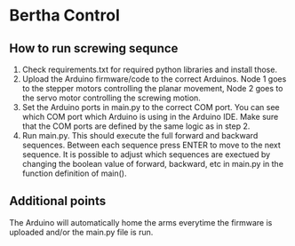 # Bertha Control

<!-- ![Architecture](https://github.com/user-attachments/assets/63b942b8-87cf-4601-a6a3-457d5935232a)
_Architecture Preview_ -->

## How to run screwing sequnce

1. Check requirements.txt for required python libraries and install those.
2. Upload the Arduino firmware/code to the correct Arduinos. Node 1 goes to the stepper motors controlling the planar movement, Node 2 goes to the servo motor controlling the screwing motion.
3. Set the Arduino ports in main.py to the correct COM port. You can see which COM port which Arduino is using in the Arduino IDE. Make sure that the COM ports are defined by the same logic as in step 2. 
3. Run main.py. This should execute the full forward and backward sequences. Between each sequence press ENTER to move to the next sequence. It is possible to adjust which sequences are exectued by changing the boolean value of forward, backward, etc in main.py in the function definition of main().

## Additional points

The Arduino will automatically home the arms everytime the firmware is uploaded and/or the main.py file is run.
